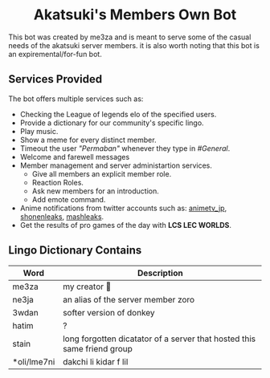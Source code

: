 <h1 align="center"><strong>Akatsuki's Members Own Bot</strong></h1>

This bot was created by me3za and is meant to serve some of the casual needs of the akatsuki server members. it is also worth noting that this bot is an expiremental/for-fun bot.

## **Services Provided**

The bot offers multiple services such as:

- Checking the League of legends elo of the specified users.
- Provide a dictionary for our community's specific lingo.
- Play music.
- Show a meme for every distinct member.
- Timeout the user _"Permaban"_ whenever they type in _#General_.
- Welcome and farewell messages
- Member management and server administartion services.
  - Give all members an explicit member role.
  - Reaction Roles.
  - Ask new members for an introduction.
  - Add emote command.
- Anime notifications from twitter accounts such as: [animetv_jp](https://twitter.com/animetv_jp), [shonenleaks](https://twitter.com/shonenleaks), [mashleaks](https://twitter.com/mashleaks).
- Get the results of pro games of the day with **LCS LEC WORLDS**.

## **Lingo Dictionary Contains**

|Word|Description|
|---|---|
|me3za|my creator 🥺|
|ne3ja|an alias of the server member zoro|
|3wdan|softer version of donkey|
|hatim|?|
|stain|long forgotten dicatator of a server that hosted this same friend group|
|\*oli/lme7ni|dakchi li kidar f lil|
